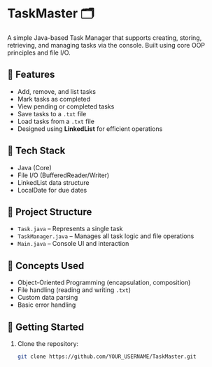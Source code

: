 # TaskMaster 🗂️

A simple Java-based Task Manager that supports creating, storing, retrieving, and managing tasks via the console. Built using core OOP principles and file I/O.

## 📌 Features

- Add, remove, and list tasks
- Mark tasks as completed
- View pending or completed tasks
- Save tasks to a `.txt` file
- Load tasks from a `.txt` file
- Designed using **LinkedList** for efficient operations

## 🧱 Tech Stack

- Java (Core)
- File I/O (BufferedReader/Writer)
- LinkedList data structure
- LocalDate for due dates

## 📂 Project Structure

- `Task.java` – Represents a single task
- `TaskManager.java` – Manages all task logic and file operations
- `Main.java` – Console UI and interaction

## 🧠 Concepts Used

- Object-Oriented Programming (encapsulation, composition)
- File handling (reading and writing `.txt`)
- Custom data parsing
- Basic error handling

## 🏁 Getting Started

1. Clone the repository:
   ```bash
   git clone https://github.com/YOUR_USERNAME/TaskMaster.git
